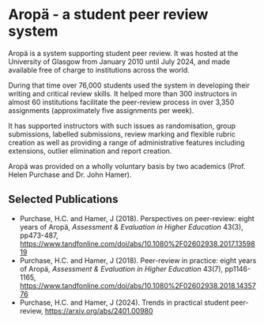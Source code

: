 # Aropä - a student peer review system

Aropä is a system supporting student peer review. It was hosted at the University of Glasgow
from January 2010 until July 2024, and made available free of charge to institutions across the world.

During that time over 76,000 students used the system in developing their writing and critical review skills.
It helped more than 300 instructors in almost 60 institutions facilitate the peer-review process in over 3,350 assignments
(approximately five assignments per week).

It has supported instructors with such issues as randomisation, group submissions, labelled submissions,
review marking and flexible rubric creation as well as providing a range of administrative features including
extensions, outlier elimination and report creation.

Aropä was provided on a wholly voluntary basis by two academics (Prof. Helen Purchase and Dr. John Hamer).

## Selected Publications

* Purchase, H.C. and Hamer, J (2018). Perspectives on peer-review: eight years of Aropä,
  _Assessment & Evaluation in Higher Education_ 43(3), pp473-487, <https://www.tandfonline.com/doi/abs/10.1080%2F02602938.2017.1359819>
* Purchase, H.C. and Hamer, J (2018). Peer-review in practice: eight years of Aropä,
  _Assessment & Evaluation in Higher Education_ 43(7), pp1146-1165, <https://www.tandfonline.com/doi/abs/10.1080%2F02602938.2018.1435776>
* Purchase, H.C. and Hamer, J (2024). Trends in practical student peer-review, <https://arxiv.org/abs/2401.00980>
